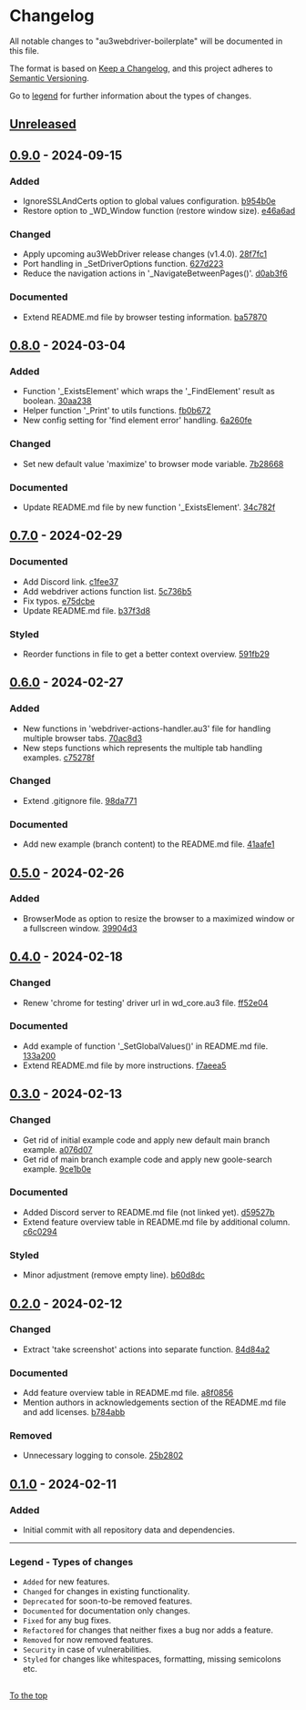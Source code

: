 #####

# Changelog

All notable changes to "au3webdriver-boilerplate" will be documented in this file.

The format is based on [Keep a Changelog](https://keepachangelog.com/en/1.0.0/),
and this project adheres to [Semantic Versioning](https://semver.org/spec/v2.0.0.html).

Go to [legend](#legend---types-of-changes) for further information about the types of changes.

## [Unreleased]

## [0.9.0] - 2024-09-15

### Added

- IgnoreSSLAndCerts option to global values configuration. [b954b0e](https://github.com/Sven-Seyfert/au3webdriver-boilerplate/commit/b954b0eee43a6ca014a9e7e69fe7c0adafa15846)
- Restore option to _WD_Window function (restore window size). [e46a6ad](https://github.com/Sven-Seyfert/au3webdriver-boilerplate/commit/e46a6ad73a6873ff682707fae44b45b31fc07049)

### Changed

- Apply upcoming au3WebDriver release changes (v1.4.0). [28f7fc1](https://github.com/Sven-Seyfert/au3webdriver-boilerplate/commit/28f7fc18737ca7fa0108682737443b00f7dc210a)
- Port handling in _SetDriverOptions function. [627d223](https://github.com/Sven-Seyfert/au3webdriver-boilerplate/commit/627d223a21de0ab19e96e84fcc98982d572ddae1)
- Reduce the navigation actions in '_NavigateBetweenPages()'. [d0ab3f6](https://github.com/Sven-Seyfert/au3webdriver-boilerplate/commit/d0ab3f69f4528710892b38acb8aae164aad4334b)

### Documented

- Extend README.md file by browser testing information. [ba57870](https://github.com/Sven-Seyfert/au3webdriver-boilerplate/commit/ba578703f2f2ca1154300e328cd9fbb6c45fd729)

## [0.8.0] - 2024-03-04

### Added

- Function '_ExistsElement' which wraps the '_FindElement' result as boolean. [30aa238](https://github.com/Sven-Seyfert/au3webdriver-boilerplate/commit/30aa238fd0bf42d35f5f33ac9118516643e97d9e)
- Helper function '_Print' to utils functions. [fb0b672](https://github.com/Sven-Seyfert/au3webdriver-boilerplate/commit/fb0b672c4b86b3030883bb4c0fe00641c4639ea5)
- New config setting for 'find element error' handling. [6a260fe](https://github.com/Sven-Seyfert/au3webdriver-boilerplate/commit/6a260fe7c4b283a4b4defa25250f94803a583dc7)

### Changed

- Set new default value 'maximize' to browser mode variable. [7b28668](https://github.com/Sven-Seyfert/au3webdriver-boilerplate/commit/7b28668a22098901bce7fe4d98c7c3c4798a5659)

### Documented

- Update README.md file by new function '_ExistsElement'. [34c782f](https://github.com/Sven-Seyfert/au3webdriver-boilerplate/commit/34c782fd2b08653864206accb6fcfb0bdd43c19b)

## [0.7.0] - 2024-02-29

### Documented

- Add Discord link. [c1fee37](https://github.com/Sven-Seyfert/au3webdriver-boilerplate/commit/c1fee37bbbeb235d238a93f92319b0cbff366365)
- Add webdriver actions function list. [5c736b5](https://github.com/Sven-Seyfert/au3webdriver-boilerplate/commit/5c736b537b7e9de33a2c58234d8858e8ef36f2bc)
- Fix typos. [e75dcbe](https://github.com/Sven-Seyfert/au3webdriver-boilerplate/commit/e75dcbe4c4fc52b7199c0026e2cf08c48a6692ba)
- Update README.md file. [b37f3d8](https://github.com/Sven-Seyfert/au3webdriver-boilerplate/commit/b37f3d808916619441a31cc47eea8d8872343051)

### Styled

- Reorder functions in file to get a better context overview. [591fb29](https://github.com/Sven-Seyfert/au3webdriver-boilerplate/commit/591fb29cb7190e53b1a3bbb188ba4d1505e3f570)

## [0.6.0] - 2024-02-27

### Added

- New functions in 'webdriver-actions-handler.au3' file for handling multiple browser tabs. [70ac8d3](https://github.com/Sven-Seyfert/au3webdriver-boilerplate/commit/70ac8d3de39e8dbc406671e723dedfedd3c763a3)
- New steps functions which represents the multiple tab handling examples. [c75278f](https://github.com/Sven-Seyfert/au3webdriver-boilerplate/commit/c75278fec37e4caf825fb17fdef60ce133f83b30)

### Changed

- Extend .gitignore file. [98da771](https://github.com/Sven-Seyfert/au3webdriver-boilerplate/commit/98da771ccebb6190b0dc9d62fbabb6d36ec84e76)

### Documented

- Add new example (branch content) to the README.md file. [41aafe1](https://github.com/Sven-Seyfert/au3webdriver-boilerplate/commit/41aafe12ad10991a13416be225e0539d0b33a4be)

## [0.5.0] - 2024-02-26

### Added

- BrowserMode as option to resize the browser to a maximized window or a fullscreen window. [39904d3](https://github.com/Sven-Seyfert/au3webdriver-boilerplate/commit/39904d3232c1c515a94901ac8de1731c28445f77)

## [0.4.0] - 2024-02-18

### Changed

- Renew 'chrome for testing' driver url in wd_core.au3 file. [ff52e04](https://github.com/Sven-Seyfert/au3webdriver-boilerplate/commit/ff52e04cf0fcd80a29f1a2d545caf384d6010a33)

### Documented

- Add example of function '_SetGlobalValues()' in README.md file. [133a200](https://github.com/Sven-Seyfert/au3webdriver-boilerplate/commit/133a200613ea1c3a42086c638cd06fcc2245ce10)
- Extend README.md file by more instructions. [f7aeea5](https://github.com/Sven-Seyfert/au3webdriver-boilerplate/commit/f7aeea598145d76855337695e2687fce78358369)

## [0.3.0] - 2024-02-13

### Changed

- Get rid of initial example code and apply new default main branch example. [a076d07](https://github.com/Sven-Seyfert/au3webdriver-boilerplate/commit/a076d074aea2bdfb2e8614adffa0c2388a427e41)
- Get rid of main branch example code and apply new goole-search example. [9ce1b0e](https://github.com/Sven-Seyfert/au3webdriver-boilerplate/commit/9ce1b0e331fcb862ff09974f5b14b0c92bc8f785)

### Documented

- Added Discord server to README.md file (not linked yet). [d59527b](https://github.com/Sven-Seyfert/au3webdriver-boilerplate/commit/d59527b803cbb72f88a67ee4d2e524f88872d749)
- Extend feature overview table in README.md file by additional column. [c6c0294](https://github.com/Sven-Seyfert/au3webdriver-boilerplate/commit/c6c02947ac43cf35986f465add2003e8e03131fa)

### Styled

- Minor adjustment (remove empty line). [b60d8dc](https://github.com/Sven-Seyfert/au3webdriver-boilerplate/commit/b60d8dc0bd833383bc36587cf594ea35ca150d65)

## [0.2.0] - 2024-02-12

### Changed

- Extract 'take screenshot' actions into separate function. [84d84a2](https://github.com/Sven-Seyfert/au3webdriver-boilerplate/commit/84d84a201cebed17943feabefc3899a1726837f0)

### Documented

- Add feature overview table in README.md file. [a8f0856](https://github.com/Sven-Seyfert/au3webdriver-boilerplate/commit/a8f0856eee3c6bafdd4f444b2a5fac7345ed9662)
- Mention authors in acknowledgements section of the README.md file and add licenses. [b784abb](https://github.com/Sven-Seyfert/au3webdriver-boilerplate/commit/b784abbd26987f16163416efbf8752dc65707ff6)

### Removed

- Unnecessary logging to console. [25b2802](https://github.com/Sven-Seyfert/au3webdriver-boilerplate/commit/25b2802d001781a691b7b3ec0fdc5ddb0f340f2d)

## [0.1.0] - 2024-02-11

### Added

- Initial commit with all repository data and dependencies.

[Unreleased]: https://github.com/Sven-Seyfert/au3webdriver-boilerplate/compare/v0.9.0...HEAD
[0.9.0]: https://github.com/Sven-Seyfert/au3webdriver-boilerplate/compare/v0.8.0...v0.9.0
[0.8.0]: https://github.com/Sven-Seyfert/au3webdriver-boilerplate/compare/v0.7.0...v0.8.0
[0.7.0]: https://github.com/Sven-Seyfert/au3webdriver-boilerplate/compare/v0.6.0...v0.7.0
[0.6.0]: https://github.com/Sven-Seyfert/au3webdriver-boilerplate/compare/v0.5.0...v0.6.0
[0.5.0]: https://github.com/Sven-Seyfert/au3webdriver-boilerplate/compare/v0.4.0...v0.5.0
[0.4.0]: https://github.com/Sven-Seyfert/au3webdriver-boilerplate/compare/v0.3.0...v0.4.0
[0.3.0]: https://github.com/Sven-Seyfert/au3webdriver-boilerplate/compare/v0.2.0...v0.3.0
[0.2.0]: https://github.com/Sven-Seyfert/au3webdriver-boilerplate/compare/v0.1.0...v0.2.0
[0.1.0]: https://github.com/Sven-Seyfert/au3webdriver-boilerplate/releases/tag/v0.1.0

---

### Legend - Types of changes

- `Added` for new features.
- `Changed` for changes in existing functionality.
- `Deprecated` for soon-to-be removed features.
- `Documented` for documentation only changes.
- `Fixed` for any bug fixes.
- `Refactored` for changes that neither fixes a bug nor adds a feature.
- `Removed` for now removed features.
- `Security` in case of vulnerabilities.
- `Styled` for changes like whitespaces, formatting, missing semicolons etc.

##

[To the top](#)